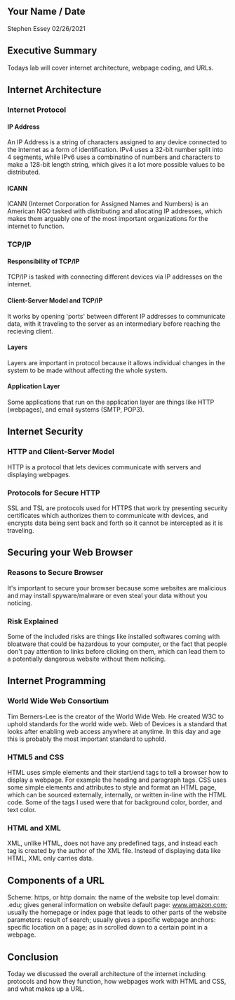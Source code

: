 ## Your Name / Date
Stephen Essey 02/26/2021
## Executive Summary 
Todays lab will cover internet architecture, webpage coding, and URLs.

## Internet Architecture
### Internet Protocol
#### IP Address
An IP Address is a string of characters assigned to any device connected to the internet as a form of identification. IPv4 uses a 32-bit number split into 4 segments, while IPv6 uses a combinatino of numbers and characters to make a 128-bit length string, which gives it a lot more possible values to be distributed.
#### ICANN
ICANN (Internet Corporation for Assigned Names and Numbers) is an American NGO tasked with distributing and allocating IP addresses, which makes them arguably one of the most important organizations for the internet to function. 
### TCP/IP
#### Responsibility of TCP/IP
TCP/IP is tasked with connecting different devices via IP addresses on the internet. 
#### Client-Server Model and TCP/IP
It works by opening 'ports' between different IP addresses to communicate data, with it traveling to the server as an intermediary before reaching the recieving client.
#### Layers
Layers are important in protocol because it allows individual changes in the system to be made without affecting the whole system.
#### Application Layer
Some applications that run on the application layer are things like HTTP (webpages), and email systems (SMTP, POP3).
## Internet Security
### HTTP and Client-Server Model
HTTP is a protocol that lets devices communicate with servers and displaying webpages. 
### Protocols for Secure HTTP
SSL and TSL are protocols used for HTTPS that work by presenting security certificates which authorizes them to communicate with devices, and encrypts data being sent back and forth so it cannot be intercepted as it is traveling. 
## Securing your Web Browser
### Reasons to Secure Browser
It's important to secure your browser because some websites are malicious and may install spyware/malware or even steal your data without you noticing.
### Risk Explained
Some of the included risks are things like installed softwares coming with bloatware that could be hazardous to your computer, or the fact that people don't pay attention to links before clicking on them, which can lead them to a potentially dangerous website without them noticing.
## Internet Programming
### World Wide Web Consortium
Tim Berners-Lee is the creator of the World Wide Web. He created W3C to uphold standards for the world wide web.
Web of Devices is a standard that looks after enabling web access anywhere at anytime. In this day and age this is probably the most important standard to uphold.
### HTML5 and CSS
HTML uses simple elements and their start/end tags to tell a browser how to display a webpage. For example the heading and paragraph tags. CSS uses some simple elements and attributes to style and format an HTML page, which can be sourced externally, internally, or written in-line with the HTML code. Some of the tags I used were that for background color, border, and text color.
### HTML and XML
XML, unlike HTML, does not have any predefined tags, and instead each tag is created by the author of the XML file. Instead of displaying data like HTML, XML only carries data.
## Components of a URL
Scheme: https, or http
domain: the name of the website
top level domain: .edu; gives general information on website
default page: www.amazon.com; usually the homepage or index page that leads to other parts of the website
parameters: result of search; usually gives a specific webpage
anchors: specific location on a page; as in scrolled down to a certain point in a webpage.
## Conclusion
Today we discussed the overall architecture of the internet including protocols and how they function, how webpages work with HTML and CSS, and what makes up a URL.
